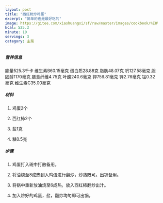 ```yaml
---
layout: post
title: "西红柿炒鸡蛋"
excerpt: "简单的也是最好吃的"
image: https://gitee.com/xiashuangxi/sf/raw/master/images/cookbook/%E8%A5%BF%E7%BA%A2%E6%9F%BF%E7%82%92%E9%B8%A1%E8%9B%8B.jpg
kcal: 525.3
minute: 10
servings: 3
category: 主菜
---
```


##### 营养信息

能量525.3千卡	维生素B60.15毫克	蛋白质28.88克	脂肪48.07克
钙127.58毫克	胆固醇1170毫克	膳食纤维4.75克	叶酸240.6毫克
钾756.81毫克	锌2.76毫克	锰0.32毫克	维生素C35.00毫克

##### 材料

1. 鸡蛋2个

2. 西红柿2个

3. 盐1克

4. 糖0.5克

##### 步骤

1. 鸡蛋打入碗中打散备用。

2. 将油烧至8成热到入鸡蛋进行翻炒，炒熟既可。出锅备用。

3. 将锅中重新放油烧至6成热，放入西红柿翻炒出汁。

4. 加入炒好的鸡蛋，盐，翻炒均匀即可出锅。